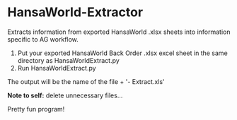 # HansaWorld-Extractor

Extracts information from exported HansaWorld .xlsx sheets into information specific to AG workflow.

1. Put your exported HansaWorld Back Order .xlsx excel sheet in the same directory as HansaWorldExtract.py
2. Run HansaWorldExtract.py
 
The output will be the name of the file  + '- Extract.xls'

**Note to self:** delete unnecessary files...

Pretty fun program!
